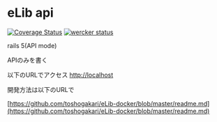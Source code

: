 # eLib api
[![Coverage Status](https://coveralls.io/repos/github/toshogakari/eLib-api/badge.svg?branch=master)](https://coveralls.io/github/toshogakari/eLib-api?branch=master)
[![wercker status](https://app.wercker.com/status/b039b0f1fc807d3918d2dd7db86024dc/m/ "wercker status")](https://app.wercker.com/project/byKey/b039b0f1fc807d3918d2dd7db86024dc)

rails 5(API mode)

APIのみを書く

以下のURLでアクセス
[http://localhost](http://localhost)

開発方法は以下のURLで

[https://github.com/toshogakari/eLib-docker/blob/master/readme.md](https://github.com/toshogakari/eLib-docker/blob/master/readme.md)
